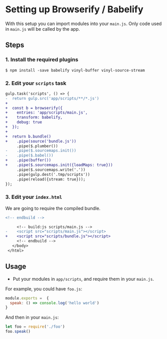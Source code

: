 # Setting up Browserify / Babelify

With this setup you can import modules into your `main.js`. Only code used in `main.js` will be called by the app.


## Steps

### 1. Install the required plugins

```
$ npm install -save babelify vinyl-buffer vinyl-source-stream
```

### 2. Edit your `scripts` task

```diff
gulp.task('scripts', () => {
-  return gulp.src('app/scripts/**/*.js')
+
+  const b = browserify({
+    entries: 'app/scripts/main.js',
+    transform: babelify,
+    debug: true
+  });
+
+  return b.bundle()
+    .pipe(source('bundle.js'))
     .pipe($.plumber())
-    .pipe($.sourcemaps.init())
-    .pipe($.babel())
+    .pipe(buffer())
+    .pipe($.sourcemaps.init({loadMaps: true}))
     .pipe($.sourcemaps.write('.'))
     .pipe(gulp.dest('.tmp/scripts'))
     .pipe(reload({stream: true}));
});
```

### 3. Edit your `index.html` 

We are going to require the compiled bundle.

```diff
<!-- endbuild -->

     <!-- build:js scripts/main.js -->
-    <script src="scripts/main.js"></script>
+    <script src="scripts/bundle.js"></script>
     <!-- endbuild -->
   </body>
 </html>
```

## Usage

- Put your modules in `app/scripts`, and require them in your `main.js`.

For example, you could have `foo.js`:

```js
module.exports =  {
  speak: () => console.log('hello world')
}
```

And then in your `main.js`:

```js
let foo = require('./foo')
foo.speak()
```


